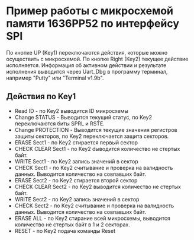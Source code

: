 ﻿# Пример работы с микросхемой памяти 1636РР52 по интерфейсу SPI

По кнопке UP (Key1) переключаются действия, которые можно осуществить с микросхемой. По кнопке Right (Key2) текущее действие исполняется.
Информация об активном действии и результате исполнения выводится через Uart_Dbg в программу терминал, например "Putty" или "Terminal v1.9b".

## Действия по Key1
   - Read ID - по Key2 выводится ID микросхемы
   - Change STATUS - Выводится текущий статус, по Key2 переключаются биты SPRL и RSTE.
   - Change PROTECTION  - Выводится текущие значения регистров защиты секторов, по Key2 переключается защита секторов.
   - ERASE Sect1 - по Key2 cтирается первый сектор
   - CHECK CLEAR Sect1 - по Key2 dыводится количество не стертых байт.
   - WRITE Sect1 - по Key2 запись значений в сектор
   - CHECK Sect1 - по Key2 считывание и проверка на валидность данных. Выводится количество на совпавших байт.
   - ERASE Sect2 - по Key2 стирается второй сектор
   - CHECK CLEAR Sect2 - по Key2 выводится количество не стертых байт.
   - WRITE Sect2 - по Key2 запись значений в сектор
   - CHECK Sect2 - по Key2 считывание и проверка на валидность данных. Выводится количество на совпавших байт.   
   - ERASE ALL - по Key2 стирание всей микросхемы, выводится количество не стертых байт в 1 и 2 секторах. 
   - RESET - по Key2 подача команды Reset
